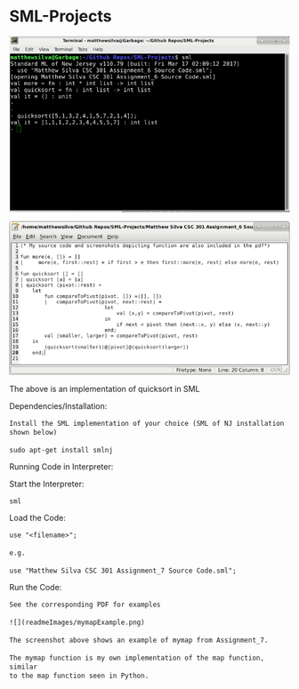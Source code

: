 # SML-Projects

![](readmeImages/quicksortInSML.png)

![](readmeImages/quicksortCodeSML.png)

The above is an implementation of quicksort in SML

Dependencies/Installation:

	Install the SML implementation of your choice (SML of NJ installation shown below)

	sudo apt-get install smlnj
	
Running Code in Interpreter:

Start the Interpreter:
	
	sml
	
	
Load the Code:
	
	use "<filename>";
	
	e.g.
	
	use "Matthew Silva CSC 301 Assignment_7 Source Code.sml";
	
Run the Code:
	
	See the corresponding PDF for examples
	
	![](readmeImages/mymapExample.png)
	
	The screenshot above shows an example of mymap from Assignment_7.
	
	The mymap function is my own implementation of the map function, similar
	to the map function seen in Python.